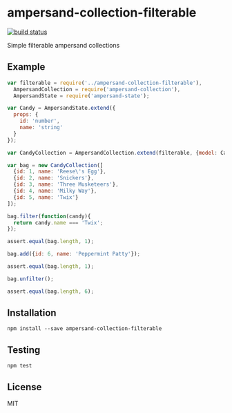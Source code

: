 # ampersand-collection-filterable

[![build status](https://secure.travis-ci.org/imlucas/ampersand-collection-filterable.png)](http://travis-ci.org/imlucas/ampersand-collection-filterable)

Simple filterable ampersand collections

## Example

```javascript
var filterable = require('../ampersand-collection-filterable'),
  AmpersandCollection = require('ampersand-collection'),
  AmpersandState = require('ampersand-state');

var Candy = AmpersandState.extend({
  props: {
    id: 'number',
    name: 'string'
  }
});

var CandyCollection = AmpersandCollection.extend(filterable, {model: Candy});

var bag = new CandyCollection([
  {id: 1, name: 'Reese\'s Egg'},
  {id: 2, name: 'Snickers'},
  {id: 3, name: 'Three Musketeers'},
  {id: 4, name: 'Milky Way'},
  {id: 5, name: 'Twix'}
]);

bag.filter(function(candy){
  return candy.name === 'Twix';
});

assert.equal(bag.length, 1);

bag.add({id: 6, name: 'Peppermint Patty'});

assert.equal(bag.length, 1);

bag.unfilter();

assert.equal(bag.length, 6);
```

## Installation

```
npm install --save ampersand-collection-filterable
```

## Testing

```
npm test
```

## License

MIT
